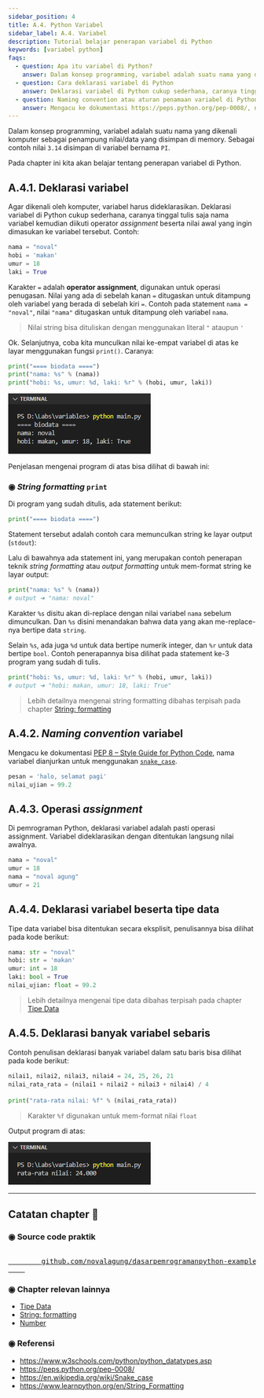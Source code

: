 ```yaml
---
sidebar_position: 4
title: A.4. Python Variabel
sidebar_label: A.4. Variabel
description: Tutorial belajar penerapan variabel di Python
keywords: [variabel python]
faqs:
  - question: Apa itu variabel di Python?
    answer: Dalam konsep programming, variabel adalah suatu nama yang dikenali komputer sebagai penampung suatu nilai/data yang disimpan di memory. Sebagai contoh nilai 3.14 disimpan di variabel bernama PI
  - question: Cara deklarasi variabel di Python
    answer: Deklarasi variabel di Python cukup sederhana, caranya tinggal tulis saja nama variabel kemudian diikuti operator *assignment* beserta nilai yang ingin dimasukan ke variabel tersebut. Contoh ➜ nama = "noval"
  - question: Naming convention atau aturan penamaan variabel di Python
    answer: Mengacu ke dokumentasi https://peps.python.org/pep-0008/, nama variabel dianjurkan untuk menggunakan snake_case. Contoh ➜ pesan = 'halo, selamat pagi'
---
```


Dalam konsep programming, variabel adalah suatu nama yang dikenali komputer sebagai penampung nilai/data yang disimpan di memory. Sebagai contoh nilai `3.14` disimpan di variabel bernama `PI`.

Pada chapter ini kita akan belajar tentang penerapan variabel di Python.

## A.4.1. Deklarasi variabel

Agar dikenali oleh komputer, variabel harus dideklarasikan. Deklarasi variabel di Python cukup sederhana, caranya tinggal tulis saja nama variabel kemudian diikuti operator *assignment* beserta nilai awal yang ingin dimasukan ke variabel tersebut. Contoh:

```python
nama = "noval"
hobi = 'makan'
umur = 18
laki = True
```

Karakter `=` adalah **operator assignment**, digunakan untuk operasi penugasan. Nilai yang ada di sebelah kanan `=` ditugaskan untuk ditampung oleh variabel yang berada di sebelah kiri `=`. Contoh pada statement `nama = "noval"`, nilai `"nama"` ditugaskan untuk ditampung oleh variabel `nama`.

> Nilai string bisa dituliskan dengan menggunakan literal `"` ataupun `'`

Ok. Selanjutnya, coba kita munculkan nilai ke-empat variabel di atas ke layar menggunakan fungsi `print()`. Caranya:

```python
print("==== biodata ====")
print("nama: %s" % (nama))
print("hobi: %s, umur: %d, laki: %r" % (hobi, umur, laki))
```

![variabel python](img/variables-1.png)

Penjelasan mengenai program di atas bisa dilihat di bawah ini:

### ◉ *String formatting* `print`

Di program yang sudah ditulis, ada statement berikut:

```python
print("==== biodata ====")
```

Statement tersebut adalah contoh cara memunculkan string ke layar output (`stdout`):

Lalu di bawahnya ada statement ini, yang merupakan contoh penerapan teknik *string formatting* atau *output formatting* untuk mem-format string ke layar output:

```python
print("nama: %s" % (nama))
# output ➜ "nama: noval"
```

Karakter `%s` disitu akan di-replace dengan nilai variabel `nama` sebelum dimunculkan. Dan `%s` disini menandakan bahwa data yang akan me-replace-nya bertipe data `string`.

Selain `%s`, ada juga `%d` untuk data bertipe numerik integer, dan `%r` untuk data bertipe `bool`. Contoh penerapannya bisa dilihat pada statement ke-3 program yang sudah di tulis.

```python
print("hobi: %s, umur: %d, laki: %r" % (hobi, umur, laki))
# output ➜ "hobi: makan, umur: 18, laki: True"
```

> Lebih detailnya mengenai string formatting dibahas terpisah pada chapter [String: formatting](/basic/string#a173-string-formatting)

## A.4.2. *Naming convention* variabel

Mengacu ke dokumentasi [PEP 8 – Style Guide for Python Code](https://peps.python.org/pep-0008/), nama variabel dianjurkan untuk menggunakan [`snake_case`](https://en.wikipedia.org/wiki/Snake_case).

```python
pesan = 'halo, selamat pagi'
nilai_ujian = 99.2
```

## A.4.3. Operasi *assignment*

Di pemrograman Python, deklarasi variabel adalah pasti operasi assignment. Variabel dideklarasikan dengan ditentukan langsung nilai awalnya.

```python
nama = "noval"
umur = 18
nama = "noval agung"
umur = 21
```

## A.4.4. Deklarasi variabel beserta tipe data

Tipe data variabel bisa ditentukan secara eksplisit, penulisannya bisa dilihat pada kode berikut:

```python
nama: str = "noval"
hobi: str = 'makan'
umur: int = 18
laki: bool = True
nilai_ujian: float = 99.2
```

> Lebih detailnya mengenai tipe data dibahas terpisah pada chapter [Tipe Data](/basic/tipe-data)

## A.4.5. Deklarasi banyak variabel sebaris

Contoh penulisan deklarasi banyak variabel dalam satu baris bisa dilihat pada kode berikut:

```python
nilai1, nilai2, nilai3, nilai4 = 24, 25, 26, 21
nilai_rata_rata = (nilai1 + nilai2 + nilai3 + nilai4) / 4

print("rata-rata nilai: %f" % (nilai_rata_rata))
```

> Karakter `%f` digunakan untuk mem-format nilai `float`

Output program di atas:

![variabel python](img/variables-2.png)

---

<div class="section-footnote">

## Catatan chapter 📑

### ◉ Source code praktik

<pre>
    <a href="https://github.com/novalagung/dasarpemrogramanpython-example/tree/master/variables">
        github.com/novalagung/dasarpemrogramanpython-example/../variables
    </a>
</pre>

### ◉ Chapter relevan lainnya

- [Tipe Data](/basic/tipe-data)
- [String: formatting](/basic/string#a173-string-formatting)
- [Number](#)

### ◉ Referensi

- https://www.w3schools.com/python/python_datatypes.asp
- https://peps.python.org/pep-0008/
- https://en.wikipedia.org/wiki/Snake_case
- https://www.learnpython.org/en/String_Formatting

</div>
